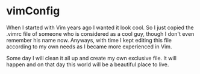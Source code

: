 # vimConfig

When I started with Vim years ago I wanted it look cool. So I just copied the .vimrc file of someone who is considered as a cool guy, though I don't even remember his name now. Anyways, with time I kept editing this file according to my own needs as I became more experienced in Vim.

Some day I will clean it all up and create my own exclusive file. It will happen and on that day this world will be a beautiful place to live.
